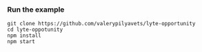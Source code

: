 
### Run the example

```
git clone https://github.com/valerypilyavets/lyte-opportunity
cd lyte-oppotunity
npm install
npm start
```
